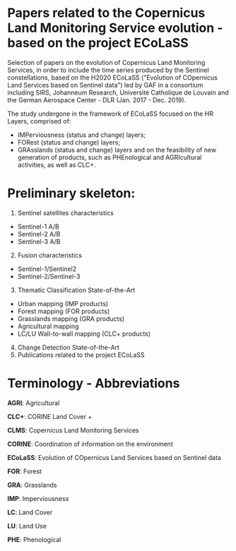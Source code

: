 # Papers related to the Copernicus Land Monitoring Service evolution - based on the project ECoLaSS

Selection of papers on the evolution of Copernicus Land Monitoring Services, in order to include the time series produced by the Sentinel constellations, based on the H2020 ECoLaSS ("Evolution of COpernicus Land Services based on Sentinel data") led by GAF in a consortium including SIRS, Johanneum Research, Université Catholique de Louvain and the German Aerospace Center - DLR (Jan. 2017 - Dec. 2019).

The study undergone in the framework of ECoLaSS focused on the HR Layers, comprised of:
  - IMPerviousness (status and change) layers;
  - FORest (status and change) layers;
  - GRAsslands (status and change) layers
and on the feasibility of new generation of products, such as PHEnological and AGRIcultural activities, as well as CLC+.

# Preliminary skeleton:

1. Sentinel satellites characteristics
  - Sentinel-1 A/B
  - Sentinel-2 A/B
  - Sentinel-3 A/B
2. Fusion characteristics
  - Sentinel-1/Sentinel2
  - Sentinel-2/Sentinel-3
3. Thematic Classification State-of-the-Art
  - Urban mapping (IMP products)
  - Forest mapping (FOR products)
  - Grasslands mapping (GRA products)
  - Agricultural mapping
  - LC/LU Wall-to-wall mapping (CLC+ products)
4. Change Detection State-of-the-Art
5. Publications related to the project ECoLaSS

# Terminology - Abbreviations

**AGRI**: Agricultural

**CLC+**: CORINE Land Cover +

**CLMS**: Copernicus Land Monitoring Services

**CORINE**: Coordination  of  information  on  the  environment

**ECoLaSS**: Evolution of COpernicus Land Services based on Sentinel data

**FOR**: Forest

**GRA**: Grasslands

**IMP**: Imperviousness

**LC**: Land Cover

**LU**: Land Use

**PHE**: Phenological
